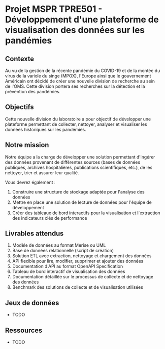 # Projet MSPR TPRE501 - Développement d'une plateforme de visualisation des données sur les pandémies

## Contexte
Au vu de la gestion de la récente pandémie du COVID-19 et de la montée du virus de la variole du singe (MPOX), l'Europe ainsi que le gouvernement Américain ont décidé de créer une nouvelle division de recherche au sein de l'OMS. Cette division portera ses recherches sur la détection et la prévention des pandémies.

## Objectifs
Cette nouvelle division du laboratoire a pour objectif de développer une plateforme permettant de collecter, nettoyer, analyser et visualiser les données historiques sur les pandémies.

## Notre mission
Notre équipe a la charge de développer une solution permettant d'ingérer des données provenant de différentes sources (bases de données publiques, archives hospitalières, publications scientifiques, etc.), de les nettoyer, trier et assurer leur qualité. 

Vous devrez également :
1. Construire une structure de stockage adaptée pour l'analyse des données
2. Mettre en place une solution de lecture de données pour l'équipe de développement
3. Créer des tableaux de bord interactifs pour la visualisation et l'extraction des indicateurs clés de performance

## Livrables attendus
1. Modèle de données au format Merise ou UML
2. Base de données relationnelle (script de création)
3. Solution ETL avec extraction, nettoyage et chargement des données
4. API flexible pour lire, modifier, supprimer et ajouter des données
5. Documentation d'API au format OpenAPI Specification
6. Tableau de bord interactif de visualisation des données
7. Documentation détaillée sur le processus de collecte et de nettoyage des données
8. Benchmark des solutions de collecte et de visualisation utilisées

## Jeux de données
- TODO

## Ressources
- TODO
